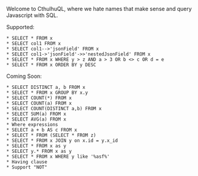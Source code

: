 Welcome to CthulhuQL, where we hate names that make sense and query Javascript with SQL.

Supported:

    * SELECT * FROM x
    * SELECT col1 FROM x
    * SELECT col1-->'jsonField' FROM x
    * SELECT col1->'jsonField'->>'nestedJsonField' FROM x
    * SELECT * FROM x WHERE y > z AND a > 3 OR b <> c OR d = e
    * SELECT * FROM x ORDER BY y DESC

Coming Soon:

    * SELECT DISTINCT a, b FROM x
    * SELECT * FROM x GROUP BY x.y
    * SELECT COUNT(*) FROM x
    * SELECT COUNT(a) FROM x
    * SELECT COUNT(DISTINCT a,b) FROM x
    * SELECT SUM(a) FROM x
    * SELECT AVG(a) FROM x
    * Where expressions
    * SELECT a + b AS c FROM x
    * SELECT * FROM (SELECT * FROM z)
    * SELECT * FROM x JOIN y on x.id = y.x_id
    * SELECT * FROM x as y
    * SELECT y.* FROM x as y
    * SELECT * FROM x WHERE y like '%asf%'
    * Having clause
    * Support "NOT"
